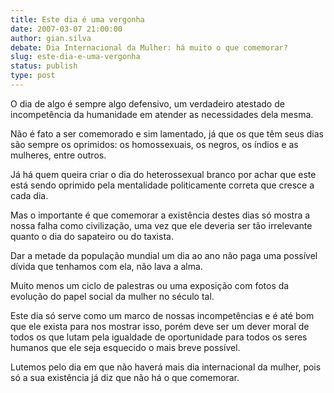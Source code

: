```yaml
---
title: Este dia é uma vergonha
date: 2007-03-07 21:00:00
author: gian.silva
debate: Dia Internacional da Mulher: há muito o que comemorar?
slug: este-dia-e-uma-vergonha
status: publish 
type: post
---
```


  

O dia de algo é sempre algo defensivo, um verdadeiro atestado de incompetência da humanidade em atender as necessidades dela mesma.  

Não é fato a ser comemorado e sim lamentado, já que os que têm seus dias são sempre os oprimidos: os homossexuais, os negros, os índios e as mulheres, entre outros.  

Já há quem queira criar o dia do heterossexual branco por achar que este está sendo oprimido pela mentalidade politicamente correta que cresce a cada dia.  

Mas o importante é que comemorar a existência destes dias só mostra a nossa falha como civilização, uma vez que ele deveria ser tão irrelevante quanto o dia do sapateiro ou do taxista.  

Dar a metade da população mundial um dia ao ano não paga uma possível dívida que tenhamos com ela, não lava a alma.  

Muito menos um ciclo de palestras ou uma exposição com fotos da evolução do papel social da mulher no século tal.  

Este dia só serve como um marco de nossas incompetências e é até bom que ele exista para nos mostrar isso, porém deve ser um dever moral de todos os que lutam pela igualdade de oportunidade para todos os seres humanos que ele seja esquecido o mais breve possível.  

Lutemos pelo dia em que não haverá mais dia internacional da mulher, pois só a sua existência já diz que não há o que comemorar.
